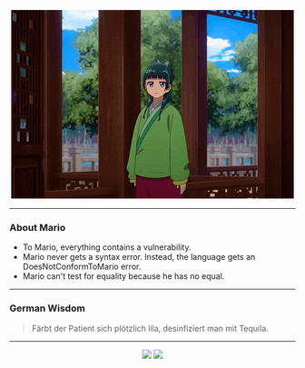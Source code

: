 <p align="center">
  <img src="assets/maomao.gif" />
</p>

---

### About Mario
- To Mario, everything contains a vulnerability.
- Mario never gets a syntax error.  Instead, the language gets an DoesNotConformToMario error.
- Mario can't test for equality because he has no equal.

---

### German Wisdom
> Färbt der Patient sich plötzlich lila, desinfiziert man mit Tequila.

---

<p align="center">
  <a>
    <img height="180em" src="https://github-readme-stats-eight-theta.vercel.app/api?username=Torfkopp&show_icons=true&theme=dark&include_all_commits=true&count_private=true"/>
  </a>
  <a href="https://github.com/Torfkopp?tab=repositories">
    <img height="180em" src="https://github-readme-stats-eight-theta.vercel.app/api/top-langs/?username=torfkopp&layout=compact&theme=dark&langs_count=8&hide=java"/>
  </a>
</p>
